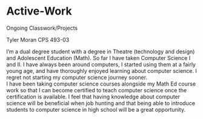 # Active-Work
Ongoing Classwork/Projects

Tyler Moran
CPS 493-03
 

I’m a dual degree student with a degree in Theatre (technology and design) and Adolescent Education (Math).  So far I have taken Computer Science I and II.  I have always been around computers, I started using them at a fairly young age, and have thoroughly enjoyed learning about computer science.  I regret not starting my computer science journey sooner.  
I have been taking computer science courses alongside my Math Ed course work so that I can become certified to teach computer science once the certification is available.  I feel that having knowledge about computer science will be beneficial when job hunting and that being able to introduce students to computer science in high school will be a great opportunity.  
	
